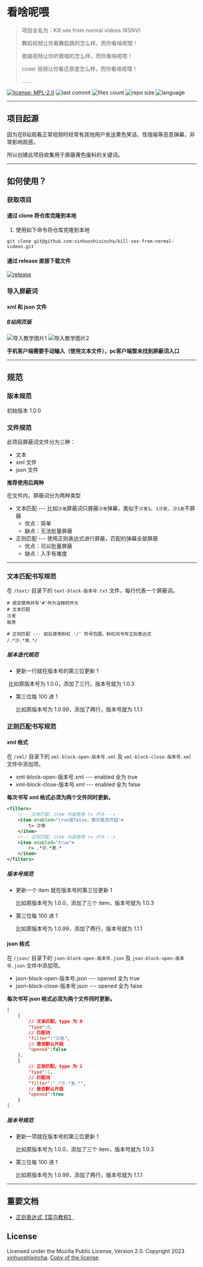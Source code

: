 # 看啥呢喂
> 项目全名为：Kill sex from normal videos (KSNV)
>
> 舞蹈视频让你看舞蹈跳的怎么样，而你看啥呢喂！
>
> 歌曲视频让你听歌唱的怎么样，而你看啥呢喂！
>
> coser 视频让你看还原度怎么样，而你看啥呢喂！
>
> ……

[![license: MPL-2.0](https://img.shields.io/github/license/xinhuoshixincha/kill-sex-from-normal-videos)](./LICENSE) ![last commit](https://img.shields.io/github/last-commit/xinhuoshixincha/kill-sex-from-normal-videos) ![files count](https://img.shields.io/github/directory-file-count/xinhuoshixincha/kill-sex-from-normal-videos) ![repo size](https://img.shields.io/github/repo-size/xinhuoshixincha/kill-sex-from-normal-videos) ![language](https://img.shields.io/github/languages/count/xinhuoshixincha/kill-sex-from-normal-videos)

<hr/>

## 项目起源

因为在B站观看正常视频时经常有其他用户发送黄色笑话、性隐喻等恶意弹幕，非常影响观感。

所以创建此项目收集用于屏蔽黄色废料的关键词。

<hr/>

## 如何使用？

### 获取项目

#### 通过 clone 将仓库克隆到本地

1. 使用如下命令将仓库克隆到本地

```git
git clone git@github.com:xinhuoshixincha/kill-sex-from-normal-videos.git
```

#### 通过 release 直接下载文件

[![release](https://img.shields.io/github/v/release/xinhuoshixincha/kill-sex-from-normal-videos)](https://github.com/xinhuoshixincha/kill-sex-from-normal-videos/releases/tag/v1.0.0)

### 导入屏蔽词

#### xml 和 json 文件

##### B站网页版

![导入教学图片1](./img/blbl-web-01.jpg) ![导入教学图片2](./img/blbl-web-02.jpg) 

**手机客户端需要手动输入（使用文本文件），pc客户端暂未找到屏蔽词入口**

<hr/>

## 规范

### 版本规范

初始版本 1.0.0

### 文件规范

此项目屏蔽词文件分为三种：

- 文本
- xml 文件
- json 文件

**推荐使用后两种**

在文件内，屏蔽词分为两种类型

- 文本匹配 --- 比如`沙发`屏蔽词只屏蔽`沙发`弹幕，类似于`沙发1`、`1沙发`、`沙1发`不屏蔽
  - 优点：简单
  - 缺点：无法批量屏蔽
- 正则匹配 --- 使用正则表达式进行屏蔽，匹配的弹幕全部屏蔽
  - 优点：可以批量屏蔽
  - 缺点：入手有难度

<hr/>

### 文本匹配书写规范

在 `/text/` 目录下的 `text-block-版本号.txt` 文件，每行代表一个屏蔽词。

```
# 规定使用井号'#'作为注释的开头
# 文本匹配
沙发
板凳

# 正则匹配 --- 前后使用斜杠 '/' 符号包围，斜杠间书写正则表达式
/.*沙.*发.*/
```

##### 版本迭代规范

- 更新一行就在版本号的第三位更新 1

​	比如原版本号为 1.0.0，添加了三行，版本号就为 1.0.3

- 第三位每 100 进 1

  比如原版本号为 1.0.99，添加了两行，版本号就为 1.1.1

### 正则匹配书写规范

#### xml 格式

在 `/xml/` 目录下的 `xml-block-open-版本号.xml` 及 `xml-block-close-版本号.xml` 文件中添加项。

- xml-block-open-版本号.xml --- enabled 全为 true
- xml-block-close-版本号.xml --- enabled 全为 false

**每次书写 xml 格式必须为两个文件同时更新。**

```xml
<filters>
    <!-- 文本匹配，item 内容使用 t= 开头 -->
    <item enabled="true或false，表示是否开启">
    	t= 沙发
    </item>
    <!-- 正则匹配，item 内容使用 r= 开头 -->
    <item enabled="true">
    	r= .*沙.*发.*
    </item>
</filters>
```

##### 版本号规范

- 更新一个 item 就在版本号的第三位更新 1

  比如原版本号为 1.0.0，添加了三个 item，版本号就为 1.0.3

- 第三位每 100 进 1

  比如原版本号为 1.0.99，添加了两行，版本号就为 1.1.1

#### json 格式

在 `/json/` 目录下的 `json-block-open-版本号.json` 及 `json-block-open-版本号.json` 文件中添加项。

- json-block-open-版本号.json --- opened 全为 true
- json-block-close-版本号.json --- opened 全为 false

**每次书写 json 格式必须为两个文件同时更新。**

```json
[
    {
        // 文本匹配，type 为 0
        "type":0,
        // 匹配词
        "filter":"沙发",
        // 是否默认开启
        "opened":false
    },
    {
        // 正则匹配，type 为 1
        "type":1,
        // 匹配词
        "filter":".*沙.*发.*",
        // 是否默认开启
        "opened":true
    }
]
```

##### 版本号规范

- 更新一项就在版本号的第三位更新 1

  比如原版本号为 1.0.0，添加了三个 item，版本号就为 1.0.3

- 第三位每 100 进 1

  比如原版本号为 1.0.99，添加了两行，版本号就为 1.1.1

<hr/>

## 重要文档

- [正则表达式【菜鸟教程】](https://www.runoob.com/regexp/regexp-tutorial.html)

## License

Licensed under the Mozilla Public License, Version 2.0. Copyright 2023 [xinhuoshixincha](https://github.com/xinhuoshixincha). [Copy of the license](./LICENSE).
